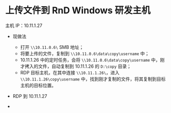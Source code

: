 # 上传文件到 RnD Windows 研发主机

主机 IP：10.11.1.27


+ 现做法
    - 打开 `\\10.11.0.6\` SMB 地址；
    - 将要上传的文件，复制到 `\\10.11.0.6\data\copy\username` 中；
    - 10.11.1.26 中的定时任务，会将 `\\10.11.0.6\data\copy\username` 中，刚才拷入的文件，自动复制到 10.11.1.26 的 `D:\copy` 目录；
    - RDP 目标主机，在其中连接 `\\10.11.1.26\`，进入 `\\10.11.1.26\copy\username` 中，找到刚才复制的文件，将其复制到目标主机的目标位置。

+ RDP 到 10.11.1.27

-
